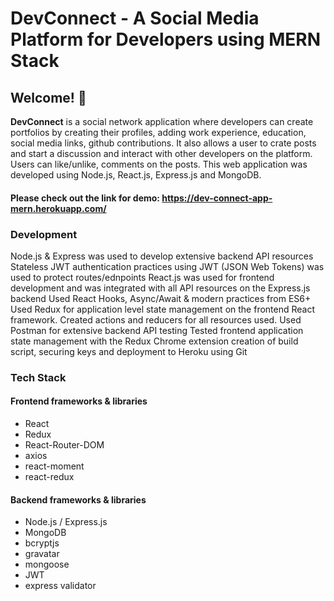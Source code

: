 # DevConnect - A Social Media Platform for Developers using MERN Stack

## Welcome! 👋

**DevConnect** is a social network application where developers can create portfolios by creating their profiles, adding work experience, education, social media links, github contributions. It also allows a user to crate posts and start a discussion and interact with other developers on the platform. Users can like/unlike, comments on the posts.
This web application was developed using Node.js, React.js, Express.js and MongoDB.

#### Please check out the link for demo: https://dev-connect-app-mern.herokuapp.com/

### Development 
 
Node.js & Express was used to develop extensive backend API resources 
Stateless JWT authentication practices using JWT (JSON Web Tokens) was used to protect routes/ednpoints
React.js was used for frontend development and was integrated with all API resources on the Express.js backend
Used React Hooks, Async/Await & modern practices from ES6+
Used Redux for application level state management on the frontend React framework. 
Created actions and reducers for all resources used. 
Used Postman for extensive backend API testing 
Tested frontend application state management with the Redux Chrome extension
creation of build script, securing  keys and deployment to Heroku using Git

### Tech Stack

#### Frontend frameworks & libraries 
 * React
 * Redux
 * React-Router-DOM
 * axios
 * react-moment
 * react-redux
 
#### Backend frameworks & libraries 
 * Node.js / Express.js
 * MongoDB
 * bcryptjs
 * gravatar
 * mongoose
 * JWT
 * express validator
